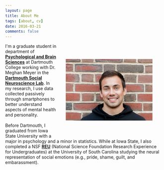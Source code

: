 ```yaml
---
layout: page
title: About Me
tags: [about, cv]
date: 2016-03-21
comments: false
---
```

    
<!---
![img](new_linked.jpg)
-->

<img style="float: right; width:280;height:198px; margin: 50px 30px" src="new_linked.jpg">


<div style="text-align: left">
I'm a graduate student in department of <a href="https://pbs.dartmouth.edu//"><b>Psychological and Brain Sciences</b></a> at Dartmouth College working with Dr. Meghan Meyer in the <a href="http://www.dartmouth-socialneurolab.com/"><b>Dartmouth Social Neuroscience Lab</b></a>. In my research, I use data collected passively through smartphones to better understand aspects of mental health and personality. 
</div>

<br>

<div style="text-align: left">
Before Dartmouth, I graduated from Iowa State University with a major in psychology and a minor in statistics. While at Iowa State, I also completed a NSF <a href="https://www.nsf.gov/awardsearch/showAward?AWD_ID=1156522"><b>REU</b></a> (National Science Foundation Research Experience for Undergraduates) at the University of South Carolina studying the neural representation of social emotions (e.g., pride, shame, guilt, and embarassment).
</div>



<!---
[Resume](https://dasilvaa10.github.io/assets/resume.pdf)

-->